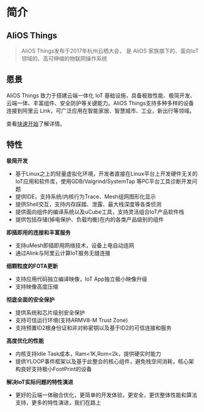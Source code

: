 # 简介

## AliOS Things

> AliOS Things发布于2017年杭州云栖大会， 是 AliOS 家族旗下的、面向IoT领域的、高可伸缩的物联网操作系统

## 愿景

AliOS Things 致力于搭建云端一体化 IoT 基础设施，具备极致性能、极简开发、云端一体、丰富组件、安全防护等关键能力。AliOS Things支持多种多样的设备连接到阿里云 Link，可广泛应用在智能家居、智慧城市、工业，新出行等领域。

查看[快速开始](https://github.com/librae8226/doc/tree/a18f68206bdb5f166b24658a7ca7ee8f48b12d18/zh-cn/quickstart.md)了解详情。

## 特性

**极简开发**

* 基于Linux之上的轻量虚拟化环境，开发者直接在Linux平台上开发硬件无关的IoT应用和软件库，使用GDB/Valgrind/SystemTap 等PC平台工具诊断开发问题
* 提供IDE，支持系统/内核行为Trace、Mesh组网图形化显示
* 提供Shell交互，支持内存踩踏、泄露、最大栈深度等各类侦测
* 提供面向组件的编译系统以及uCube工具，支持灵活组合IoT产品软件栈
* 提供包括存储\(掉电保护、负载均衡\)在内的各类产品级别的组件

**即插即用的连接和丰富服务**

* 支持uMesh即插即用网络技术，设备上电自动连网
* 通过Alink与阿里云计算IoT服务无缝连接

**细颗粒度的FOTA更新**

* 支持应用代码独立编译映像，IoT App独立极小映像升级
* 支持映像高度压缩

**彻底全面的安全保护**

* 提供系统和芯片级别安全保护
* 支持可信运行环境\(支持ARMV8-M Trust Zone\)
* 支持预置ID2根身份证和非对称密钥以及基于ID2的可信连接和服务

**高度优化的性能**

* 内核支持Idle Task成本，Ram&lt;1K,Rom&lt;2k，提供硬实时能力
* 提供YLOOP事件框架以及基于此整合的核心组件，避免栈空间消耗，核心架构良好支持极小FootPrint的设备

**解决IoT实际问题的特性演进**

* 更好的云端一体融合优化，更简单的开发体验，更安全，更优整体性能和算法支持，更多的特性演进，我们在路上

